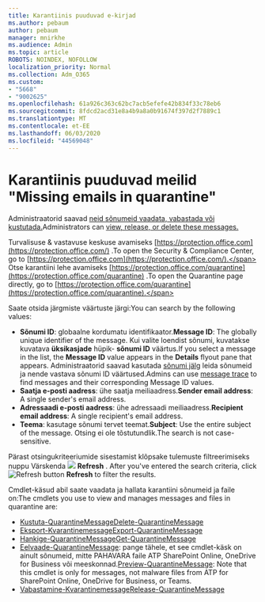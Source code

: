 ```yaml
---
title: Karantiinis puuduvad e-kirjad
ms.author: pebaum
author: pebaum
manager: mnirkhe
ms.audience: Admin
ms.topic: article
ROBOTS: NOINDEX, NOFOLLOW
localization_priority: Normal
ms.collection: Adm_O365
ms.custom:
- "5668"
- "9002625"
ms.openlocfilehash: 61a926c363c62bc7acb5efefe42b834f33c78eb6
ms.sourcegitcommit: 8fdcd2acd31e8a4b9a8a0b91674f397d2f7889c1
ms.translationtype: MT
ms.contentlocale: et-EE
ms.lasthandoff: 06/03/2020
ms.locfileid: "44569048"
---
```

# <a name="missing-emails-in-quarantine"></a><span data-ttu-id="6100e-102">Karantiinis puuduvad meilid "</span><span class="sxs-lookup"><span data-stu-id="6100e-102">Missing emails in quarantine"</span></span>

<span data-ttu-id="6100e-103">Administraatorid saavad [neid sõnumeid vaadata, vabastada või kustutada.](https://docs.microsoft.com/microsoft-365/security/office-365-security/manage-quarantined-messages-and-files?view=o365-worldwide)</span><span class="sxs-lookup"><span data-stu-id="6100e-103">Administrators can [view, release, or delete these messages.](https://docs.microsoft.com/microsoft-365/security/office-365-security/manage-quarantined-messages-and-files?view=o365-worldwide)</span></span>

<span data-ttu-id="6100e-104">Turvalisuse & vastavuse keskuse avamiseks [https://protection.office.com](https://protection.office.com/) .</span><span class="sxs-lookup"><span data-stu-id="6100e-104">To open the Security & Compliance Center, go to [https://protection.office.com](https://protection.office.com/).</span></span> <span data-ttu-id="6100e-105">Otse karantiini lehe avamiseks [https://protection.office.com/quarantine](https://protection.office.com/quarantine) .</span><span class="sxs-lookup"><span data-stu-id="6100e-105">To open the Quarantine page directly, go to [https://protection.office.com/quarantine](https://protection.office.com/quarantine).</span></span>  

<span data-ttu-id="6100e-106">Saate otsida järgmiste väärtuste järgi:</span><span class="sxs-lookup"><span data-stu-id="6100e-106">You can search by the following values:</span></span>  

- <span data-ttu-id="6100e-107">**Sõnumi ID**: globaalne kordumatu identifikaator.</span><span class="sxs-lookup"><span data-stu-id="6100e-107">**Message ID**: The globally unique identifier of the message.</span></span> <span data-ttu-id="6100e-108">Kui valite loendist sõnumi, kuvatakse kuvatava **üksikasjade** hüpik- **sõnumi ID** väärtus.</span><span class="sxs-lookup"><span data-stu-id="6100e-108">If you select a message in the list, the  **Message ID**  value appears in the  **Details**  flyout pane that appears.</span></span> <span data-ttu-id="6100e-109">Administraatorid saavad kasutada [sõnumi jälg](https://docs.microsoft.com/microsoft-365/security/office-365-security/message-trace-scc?view=o365-worldwide) leida sõnumeid ja nende vastava sõnumi ID väärtused.</span><span class="sxs-lookup"><span data-stu-id="6100e-109">Admins can use [message trace](https://docs.microsoft.com/microsoft-365/security/office-365-security/message-trace-scc?view=o365-worldwide) to find messages and their corresponding Message ID values.</span></span>
- <span data-ttu-id="6100e-110">**Saatja e-posti aadress**: ühe saatja meiliaadress.</span><span class="sxs-lookup"><span data-stu-id="6100e-110">**Sender email address**: A single sender's email address.</span></span>
- <span data-ttu-id="6100e-111">**Adressaadi e-posti aadress**: ühe adressaadi meiliaadress.</span><span class="sxs-lookup"><span data-stu-id="6100e-111">**Recipient email address**: A single recipient's email address.</span></span>
- <span data-ttu-id="6100e-112">**Teema**: kasutage sõnumi tervet teemat.</span><span class="sxs-lookup"><span data-stu-id="6100e-112">**Subject**: Use the entire subject of the message.</span></span> <span data-ttu-id="6100e-113">Otsing ei ole tõstutundlik.</span><span class="sxs-lookup"><span data-stu-id="6100e-113">The search is not case-sensitive.</span></span>

<span data-ttu-id="6100e-114">Pärast otsingukriteeriumide sisestamist klõpsake tulemuste filtreerimiseks nuppu Värskenda ![ ](https://docs.microsoft.com/microsoft-365/media/scc-quarantine-refresh.png?view=o365-worldwide) **Refresh** .  </span><span class="sxs-lookup"><span data-stu-id="6100e-114">After you've entered the search criteria, click  ![Refresh button](https://docs.microsoft.com/microsoft-365/media/scc-quarantine-refresh.png?view=o365-worldwide)  **Refresh**  to filter the results.</span></span>

<span data-ttu-id="6100e-115">Cmdlet-käsud abil saate vaadata ja hallata karantiini sõnumeid ja faile on:</span><span class="sxs-lookup"><span data-stu-id="6100e-115">The cmdlets you use to view and manages messages and files in quarantine are:</span></span>
- [<span data-ttu-id="6100e-116">Kustuta-QuarantineMessage</span><span class="sxs-lookup"><span data-stu-id="6100e-116">Delete-QuarantineMessage</span></span>](https://docs.microsoft.com/powershell/module/exchange/delete-quarantinemessage)
- [<span data-ttu-id="6100e-117">Eksport-Kvarantinemessage</span><span class="sxs-lookup"><span data-stu-id="6100e-117">Export-QuarantineMessage</span></span>](https://docs.microsoft.com/powershell/module/exchange/export-quarantinemessage)
- [<span data-ttu-id="6100e-118">Hankige-QuarantineMessage</span><span class="sxs-lookup"><span data-stu-id="6100e-118">Get-QuarantineMessage</span></span>](https://docs.microsoft.com/powershell/module/exchange/get-quarantinemessage)
- <span data-ttu-id="6100e-119">[Eelvaade-QuarantineMessage](https://docs.microsoft.com/powershell/module/exchange/preview-quarantinemessage): pange tähele, et see cmdlet-käsk on ainult sõnumeid, mitte PAHAVARA faile ATP SharePoint Online, OneDrive for Business või meeskonnad.</span><span class="sxs-lookup"><span data-stu-id="6100e-119">[Preview-QuarantineMessage](https://docs.microsoft.com/powershell/module/exchange/preview-quarantinemessage): Note that this cmdlet is only for messages, not malware files from ATP for SharePoint Online, OneDrive for Business, or Teams.</span></span>
- [<span data-ttu-id="6100e-120">Vabastamine-Kvarantinemessage</span><span class="sxs-lookup"><span data-stu-id="6100e-120">Release-QuarantineMessage</span></span>](https://docs.microsoft.com/powershell/module/exchange/release-quarantinemessage)